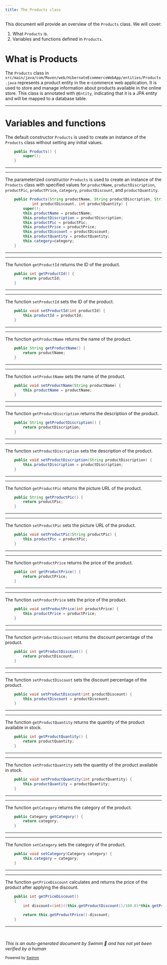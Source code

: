 ```yaml
---
title: The Products class
---
```

This document will provide an overview of the `Products` class. We will cover:

1. What `Products` is.
2. Variables and functions defined in `Products`.

# What is Products

The `Products` class in `src/main/java/com/Maven/web/HibernateEcommerceWebApp/entities/Products.java` represents a product entity in the e-commerce web application. It is used to store and manage information about products available in the online store. This class is annotated with `@Entity`, indicating that it is a JPA entity and will be mapped to a database table.

<SwmSnippet path="/src/main/java/com/Maven/web/HibernateEcommerceWebApp/entities/Products.java" line="27" repo-id="Z2l0aHViJTNBJTNBZWNvbW1lcmNlLXdlYmFwcC1oaWJlcm5hdGUtc2VydmxldCUzQSUzQVN3aW1tLURlbW8=">

---

# Variables and functions

The default constructor `Products` is used to create an instance of the `Products` class without setting any initial values.

```java
	public Products() {
		super();
	}
```

---

</SwmSnippet>

<SwmSnippet path="/src/main/java/com/Maven/web/HibernateEcommerceWebApp/entities/Products.java" line="34" repo-id="Z2l0aHViJTNBJTNBZWNvbW1lcmNlLXdlYmFwcC1oaWJlcm5hdGUtc2VydmxldCUzQSUzQVN3aW1tLURlbW8=">

---

The parameterized constructor `Products` is used to create an instance of the `Products` class with specified values for `productName`, `productDiscription`, `productPic`, `productPrice`, `category`, `productDiscount`, and `productQuantity`.

```java
	public Products(String productName, String productDiscription, String productPic, int productPrice ,Category category,
			int productDiscount, int productQuantity) {
		super();
		this.productName = productName;
		this.productDiscription = productDiscription;
		this.productPic = productPic;
		this.productPrice = productPrice;
		this.productDiscount = productDiscount;
		this.productQuantity = productQuantity;
		this.category=category;
	}
```

---

</SwmSnippet>

<SwmSnippet path="/src/main/java/com/Maven/web/HibernateEcommerceWebApp/entities/Products.java" line="46" repo-id="Z2l0aHViJTNBJTNBZWNvbW1lcmNlLXdlYmFwcC1oaWJlcm5hdGUtc2VydmxldCUzQSUzQVN3aW1tLURlbW8=">

---

The function `getProductId` returns the ID of the product.

```java
	public int getProductId() {
		return productId;
	}
```

---

</SwmSnippet>

<SwmSnippet path="/src/main/java/com/Maven/web/HibernateEcommerceWebApp/entities/Products.java" line="50" repo-id="Z2l0aHViJTNBJTNBZWNvbW1lcmNlLXdlYmFwcC1oaWJlcm5hdGUtc2VydmxldCUzQSUzQVN3aW1tLURlbW8=">

---

The function `setProductId` sets the ID of the product.

```java
	public void setProductId(int productId) {
		this.productId = productId;
	}
```

---

</SwmSnippet>

<SwmSnippet path="/src/main/java/com/Maven/web/HibernateEcommerceWebApp/entities/Products.java" line="54" repo-id="Z2l0aHViJTNBJTNBZWNvbW1lcmNlLXdlYmFwcC1oaWJlcm5hdGUtc2VydmxldCUzQSUzQVN3aW1tLURlbW8=">

---

The function `getProductName` returns the name of the product.

```java
	public String getProductName() {
		return productName;
	}
```

---

</SwmSnippet>

<SwmSnippet path="/src/main/java/com/Maven/web/HibernateEcommerceWebApp/entities/Products.java" line="58" repo-id="Z2l0aHViJTNBJTNBZWNvbW1lcmNlLXdlYmFwcC1oaWJlcm5hdGUtc2VydmxldCUzQSUzQVN3aW1tLURlbW8=">

---

The function `setProductName` sets the name of the product.

```java
	public void setProductName(String productName) {
		this.productName = productName;
	}
```

---

</SwmSnippet>

<SwmSnippet path="/src/main/java/com/Maven/web/HibernateEcommerceWebApp/entities/Products.java" line="62" repo-id="Z2l0aHViJTNBJTNBZWNvbW1lcmNlLXdlYmFwcC1oaWJlcm5hdGUtc2VydmxldCUzQSUzQVN3aW1tLURlbW8=">

---

The function `getProductDiscription` returns the description of the product.

```java
	public String getProductDiscription() {
		return productDiscription;
	}
```

---

</SwmSnippet>

<SwmSnippet path="/src/main/java/com/Maven/web/HibernateEcommerceWebApp/entities/Products.java" line="66" repo-id="Z2l0aHViJTNBJTNBZWNvbW1lcmNlLXdlYmFwcC1oaWJlcm5hdGUtc2VydmxldCUzQSUzQVN3aW1tLURlbW8=">

---

The function `setProductDiscription` sets the description of the product.

```java
	public void setProductDiscription(String productDiscription) {
		this.productDiscription = productDiscription;
	}
```

---

</SwmSnippet>

<SwmSnippet path="/src/main/java/com/Maven/web/HibernateEcommerceWebApp/entities/Products.java" line="70" repo-id="Z2l0aHViJTNBJTNBZWNvbW1lcmNlLXdlYmFwcC1oaWJlcm5hdGUtc2VydmxldCUzQSUzQVN3aW1tLURlbW8=">

---

The function `getProductPic` returns the picture URL of the product.

```java
	public String getProductPic() {
		return productPic;
	}
```

---

</SwmSnippet>

<SwmSnippet path="/src/main/java/com/Maven/web/HibernateEcommerceWebApp/entities/Products.java" line="74" repo-id="Z2l0aHViJTNBJTNBZWNvbW1lcmNlLXdlYmFwcC1oaWJlcm5hdGUtc2VydmxldCUzQSUzQVN3aW1tLURlbW8=">

---

The function `setProductPic` sets the picture URL of the product.

```java
	public void setProductPic(String productPic) {
		this.productPic = productPic;
	}
```

---

</SwmSnippet>

<SwmSnippet path="/src/main/java/com/Maven/web/HibernateEcommerceWebApp/entities/Products.java" line="78" repo-id="Z2l0aHViJTNBJTNBZWNvbW1lcmNlLXdlYmFwcC1oaWJlcm5hdGUtc2VydmxldCUzQSUzQVN3aW1tLURlbW8=">

---

The function `getProductPrice` returns the price of the product.

```java
	public int getProductPrice() {
		return productPrice;
	}
```

---

</SwmSnippet>

<SwmSnippet path="/src/main/java/com/Maven/web/HibernateEcommerceWebApp/entities/Products.java" line="82" repo-id="Z2l0aHViJTNBJTNBZWNvbW1lcmNlLXdlYmFwcC1oaWJlcm5hdGUtc2VydmxldCUzQSUzQVN3aW1tLURlbW8=">

---

The function `setProductPrice` sets the price of the product.

```java
	public void setProductPrice(int productPrice) {
		this.productPrice = productPrice;
	}
```

---

</SwmSnippet>

<SwmSnippet path="/src/main/java/com/Maven/web/HibernateEcommerceWebApp/entities/Products.java" line="86" repo-id="Z2l0aHViJTNBJTNBZWNvbW1lcmNlLXdlYmFwcC1oaWJlcm5hdGUtc2VydmxldCUzQSUzQVN3aW1tLURlbW8=">

---

The function `getProductDiscount` returns the discount percentage of the product.

```java
	public int getProductDiscount() {
		return productDiscount;
	}
```

---

</SwmSnippet>

<SwmSnippet path="/src/main/java/com/Maven/web/HibernateEcommerceWebApp/entities/Products.java" line="90" repo-id="Z2l0aHViJTNBJTNBZWNvbW1lcmNlLXdlYmFwcC1oaWJlcm5hdGUtc2VydmxldCUzQSUzQVN3aW1tLURlbW8=">

---

The function `setProductDiscount` sets the discount percentage of the product.

```java
	public void setProductDiscount(int productDiscount) {
		this.productDiscount = productDiscount;
	}
```

---

</SwmSnippet>

<SwmSnippet path="/src/main/java/com/Maven/web/HibernateEcommerceWebApp/entities/Products.java" line="94" repo-id="Z2l0aHViJTNBJTNBZWNvbW1lcmNlLXdlYmFwcC1oaWJlcm5hdGUtc2VydmxldCUzQSUzQVN3aW1tLURlbW8=">

---

The function `getProductQuantity` returns the quantity of the product available in stock.

```java
	public int getProductQuantity() {
		return productQuantity;
	}
```

---

</SwmSnippet>

<SwmSnippet path="/src/main/java/com/Maven/web/HibernateEcommerceWebApp/entities/Products.java" line="98" repo-id="Z2l0aHViJTNBJTNBZWNvbW1lcmNlLXdlYmFwcC1oaWJlcm5hdGUtc2VydmxldCUzQSUzQVN3aW1tLURlbW8=">

---

The function `setProductQuantity` sets the quantity of the product available in stock.

```java
	public void setProductQuantity(int productQuantity) {
		this.productQuantity = productQuantity;
	}
```

---

</SwmSnippet>

<SwmSnippet path="/src/main/java/com/Maven/web/HibernateEcommerceWebApp/entities/Products.java" line="102" repo-id="Z2l0aHViJTNBJTNBZWNvbW1lcmNlLXdlYmFwcC1oaWJlcm5hdGUtc2VydmxldCUzQSUzQVN3aW1tLURlbW8=">

---

The function `getCategory` returns the category of the product.

```java
	public Category getCategory() {
		return category;
	}
```

---

</SwmSnippet>

<SwmSnippet path="/src/main/java/com/Maven/web/HibernateEcommerceWebApp/entities/Products.java" line="106" repo-id="Z2l0aHViJTNBJTNBZWNvbW1lcmNlLXdlYmFwcC1oaWJlcm5hdGUtc2VydmxldCUzQSUzQVN3aW1tLURlbW8=">

---

The function `setCategory` sets the category of the product.

```java
	public void setCategory(Category category) {
		this.category = category;
	}
```

---

</SwmSnippet>

<SwmSnippet path="/src/main/java/com/Maven/web/HibernateEcommerceWebApp/entities/Products.java" line="110" repo-id="Z2l0aHViJTNBJTNBZWNvbW1lcmNlLXdlYmFwcC1oaWJlcm5hdGUtc2VydmxldCUzQSUzQVN3aW1tLURlbW8=">

---

The function `getPriceDiscount` calculates and returns the price of the product after applying the discount.

```java
	public int getPriceDiscount()
	{
		int discount=(int)((this.getProductDiscount()/100.0)*this.getProductPrice());
		
		return this.getProductPrice()-discount;
	}
```

---

</SwmSnippet>

&nbsp;

*This is an auto-generated document by Swimm 🌊 and has not yet been verified by a human*

<SwmMeta version="3.0.0" repo-id="Z2l0aHViJTNBJTNBZWNvbW1lcmNlLXdlYmFwcC1oaWJlcm5hdGUtc2VydmxldCUzQSUzQVN3aW1tLURlbW8=" repo-name="ecommerce-webapp-hibernate-servlet"><sup>Powered by [Swimm](https://staging.swimm.cloud/)</sup></SwmMeta>
